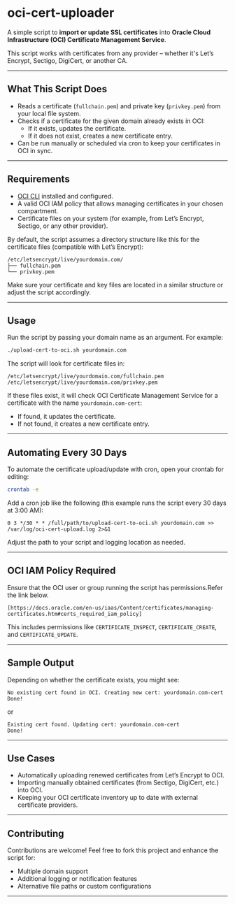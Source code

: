 
# oci-cert-uploader

A simple script to **import or update SSL certificates** into **Oracle Cloud Infrastructure (OCI) Certificate Management Service**.

This script works with certificates from any provider – whether it's Let’s Encrypt, Sectigo, DigiCert, or another CA.

---

## What This Script Does

- Reads a certificate (`fullchain.pem`) and private key (`privkey.pem`) from your local file system.
- Checks if a certificate for the given domain already exists in OCI:
  - If it exists, updates the certificate.
  - If it does not exist, creates a new certificate entry.
- Can be run manually or scheduled via cron to keep your certificates in OCI in sync.

---

## Requirements

- [OCI CLI](https://docs.oracle.com/en-us/iaas/Content/API/SDKDocs/cliinstall.htm) installed and configured.
- A valid OCI IAM policy that allows managing certificates in your chosen compartment.
- Certificate files on your system (for example, from Let’s Encrypt, Sectigo, or any other provider).

By default, the script assumes a directory structure like this for the certificate files (compatible with Let’s Encrypt):

```
/etc/letsencrypt/live/yourdomain.com/
├── fullchain.pem
└── privkey.pem
```

Make sure your certificate and key files are located in a similar structure or adjust the script accordingly.

---

##  Usage

Run the script by passing your domain name as an argument. For example:

```bash
./upload-cert-to-oci.sh yourdomain.com
```

The script will look for certificate files in:

```
/etc/letsencrypt/live/yourdomain.com/fullchain.pem
/etc/letsencrypt/live/yourdomain.com/privkey.pem
```

If these files exist, it will check OCI Certificate Management Service for a certificate with the name `yourdomain.com-cert`:
- If found, it updates the certificate.
- If not found, it creates a new certificate entry.

---

##  Automating Every 30 Days

To automate the certificate upload/update with cron, open your crontab for editing:

```bash
crontab -e
```

Add a cron job like the following (this example runs the script every 30 days at 3:00 AM):

```cron
0 3 */30 * * /full/path/to/upload-cert-to-oci.sh yourdomain.com >> /var/log/oci-cert-upload.log 2>&1
```

Adjust the path to your script and logging location as needed.

---

## OCI IAM Policy Required

Ensure that the OCI user or group running the script has permissions.Refer the link below.

```
[https://docs.oracle.com/en-us/iaas/Content/certificates/managing-certificates.htm#certs_required_iam_policy]
```

This includes permissions like `CERTIFICATE_INSPECT`, `CERTIFICATE_CREATE`, and `CERTIFICATE_UPDATE`.

---

## Sample Output

Depending on whether the certificate exists, you might see:

```text
No existing cert found in OCI. Creating new cert: yourdomain.com-cert
Done!
```

or

```text
Existing cert found. Updating cert: yourdomain.com-cert
Done!
```

---

##  Use Cases

- Automatically uploading renewed certificates from Let’s Encrypt to OCI.
- Importing manually obtained certificates (from Sectigo, DigiCert, etc.) into OCI.
- Keeping your OCI certificate inventory up to date with external certificate providers.

---

## Contributing

Contributions are welcome! Feel free to fork this project and enhance the script for:
- Multiple domain support
- Additional logging or notification features
- Alternative file paths or custom configurations

---


